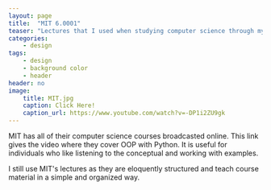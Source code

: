 ```yaml
---
layout: page
title:  "MIT 6.0001"
teaser: "Lectures that I used when studying computer science through my lower divisions"
categories:
    - design
tags:
    - design
    - background color
    - header
header: no
image:
    title: MIT.jpg
    caption: Click Here!
    caption_url: https://www.youtube.com/watch?v=-DP1i2ZU9gk
---
```

MIT has all of their computer science courses broadcasted online. This link gives the video where they cover OOP with Python. It is useful for individuals who like listening to the conceptual and working with examples.

I still use MIT's lectures as they are eloquently structured and teach course material in a simple and organized way.
